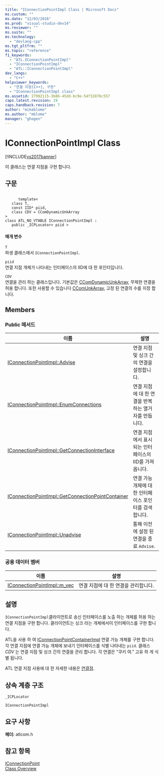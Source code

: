 ```yaml
---
title: "IConnectionPointImpl Class | Microsoft Docs"
ms.custom: ""
ms.date: "12/03/2016"
ms.prod: "visual-studio-dev14"
ms.reviewer: ""
ms.suite: ""
ms.technology: 
  - "devlang-cpp"
ms.tgt_pltfrm: ""
ms.topic: "reference"
f1_keywords: 
  - "ATL.IConnectionPointImpl"
  - "IConnectionPointImpl"
  - "ATL::IConnectionPointImpl"
dev_langs: 
  - "C++"
helpviewer_keywords: 
  - "연결 지점[C++], 구현"
  - "IConnectionPointImpl class"
ms.assetid: 27992115-3b86-45dd-bc9e-54f32876c557
caps.latest.revision: 19
caps.handback.revision: 7
author: "mikeblome"
ms.author: "mblome"
manager: "ghogen"
---
```

# IConnectionPointImpl Class
[!INCLUDE[vs2017banner](../../assembler/inline/includes/vs2017banner.md)]

이 클래스는 연결 지점을 구현 합니다.  
  
## 구문  
  
```  
  
      template<  
   class T,  
   const IID* piid,  
   class CDV = CComDynamicUnkArray   
>  
class ATL_NO_VTABLE IConnectionPointImpl :  
   public _ICPLocator< piid >  
```  
  
#### 매개 변수  
 `T`  
 파생 클래스에서 `IConnectionPointImpl`.  
  
 `piid`  
 연결 지점 개체가 나타내는 인터페이스의 IID에 대 한 포인터입니다.  
  
 `CDV`  
 연결을 관리 하는 클래스입니다.  기본값은  [CComDynamicUnkArray](../../atl/reference/ccomdynamicunkarray-class.md), 무제한 연결을 허용 합니다.  또한 사용할 수 있습니다  [CComUnkArray](../../atl/reference/ccomunkarray-class.md), 고정 된 연결의 수를 지정 합니다.  
  
## Members  
  
### Public 메서드  
  
|이름|설명|  
|--------|--------|  
|[IConnectionPointImpl::Advise](../Topic/IConnectionPointImpl::Advise.md)|연결 지점 및 싱크 간의 연결을 설정합니다.|  
|[IConnectionPointImpl::EnumConnections](../Topic/IConnectionPointImpl::EnumConnections.md)|연결 지점에 대 한 연결을 반복 하는 열거자를 만듭니다.|  
|[IConnectionPointImpl::GetConnectionInterface](../Topic/IConnectionPointImpl::GetConnectionInterface.md)|연결 지점에서 표시 되는 인터페이스의 IID를 가져옵니다.|  
|[IConnectionPointImpl::GetConnectionPointContainer](../Topic/IConnectionPointImpl::GetConnectionPointContainer.md)|연결 가능 개체에 대 한 인터페이스 포인터를 검색합니다.|  
|[IConnectionPointImpl::Unadvise](../Topic/IConnectionPointImpl::Unadvise.md)|통해 이전에 설정 된 연결을 종료 `Advise`.|  
  
### 공용 데이터 멤버  
  
|이름|설명|  
|--------|--------|  
|[IConnectionPointImpl::m\_vec](../Topic/IConnectionPointImpl::m_vec.md)|연결 지점에 대 한 연결을 관리합니다.|  
  
## 설명  
 `IConnectionPointImpl`클라이언트로 송신 인터페이스를 노출 하는 개체를 허용 하는 연결 지점을 구현 합니다.  클라이언트는 싱크 라는 개체에서이 인터페이스를 구현 합니다.  
  
 ATL을 사용 하 여  [IConnectionPointContainerImpl](../../atl/reference/iconnectionpointcontainerimpl-class.md) 연결 가능 개체를 구현 합니다.  각 연결 지점에 연결 가능 개체에 보내기 인터페이스를 식별 나타내는 `piid`.  클래스  *CDV* 는 연결 지점 및 싱크 간의 연결을 관리 합니다.  각 연결은 "쿠키 여." 고유 하 게 식별 됩니다.  
  
 ATL 연결 지점 사용에 대 한 자세한 내용은  [연결점](../../atl/atl-connection-points.md).  
  
## 상속 계층 구조  
 `_ICPLocator`  
  
 `IConnectionPointImpl`  
  
## 요구 사항  
 **헤더:**  atlcom.h  
  
## 참고 항목  
 [IConnectionPoint](http://msdn.microsoft.com/library/windows/desktop/ms694318)   
 [Class Overview](../../atl/atl-class-overview.md)